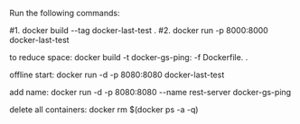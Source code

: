 Run the following commands:

#1. docker build --tag docker-last-test .
#2. docker run -p 8000:8000 docker-last-test

to reduce space:
docker build -t docker-gs-ping:<name1> -f Dockerfile.<name1> .

offline start:
docker run -d -p 8080:8080 docker-last-test

add name:
docker run -d -p 8080:8080 --name rest-server docker-gs-ping

delete all containers:
docker rm $(docker ps -a -q)